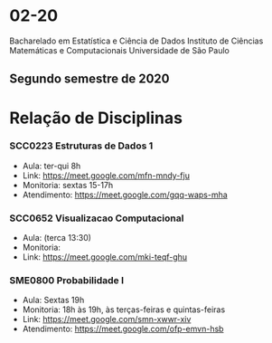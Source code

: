 # 02-20

Bacharelado em Estatística e Ciência de Dados
Instituto de Ciências Matemáticas e Computacionais
Universidade de São Paulo

## Segundo semestre de 2020

# Relação de Disciplinas

### SCC0223 Estruturas de Dados 1
- Aula: ter-qui 8h
- Link: https://meet.google.com/mfn-mndy-fju
- Monitoria: sextas 15-17h
- Atendimento: https://meet.google.com/gqq-waps-mha


### SCC0652 Visualizacao Computacional
- Aula: (terca 13:30)
- Monitoria:
- Link: https://meet.google.com/mki-teqf-ghu

### SME0800 Probabilidade I
- Aula: Sextas 19h
- Monitoria: 18h às 19h, às terças-feiras e quintas-feiras
- Link: https://meet.google.com/smn-xwwr-xiv
- Atendimento: https://meet.google.com/ofp-emvn-hsb
  
